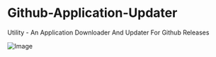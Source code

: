 # Github-Application-Updater
Utility - An Application Downloader And Updater For Github Releases

![Image](http://i.imgur.com/NC57YUb.png)

